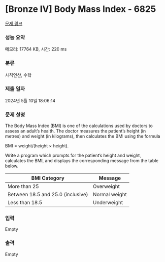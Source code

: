 # [Bronze IV] Body Mass Index - 6825 

[문제 링크](https://www.acmicpc.net/problem/6825) 

### 성능 요약

메모리: 17764 KB, 시간: 220 ms

### 분류

사칙연산, 수학

### 제출 일자

2024년 5월 10일 18:06:14

### 문제 설명

<p>The Body Mass Index (BMI) is one of the calculations used by doctors to assess an adult’s health. The doctor measures the patient’s height (in metres) and weight (in kilograms), then calculates the BMI using the formula</p>

<p>BMI = weight/(height × height).</p>

<p>Write a program which prompts for the patient’s height and weight, calculates the BMI, and displays the corresponding message from the table below.</p>

<table class="table table-bordered">
	<thead>
		<tr>
			<th>BMI Category</th>
			<th>Message</th>
		</tr>
	</thead>
	<tbody>
		<tr>
			<td>More than 25</td>
			<td>Overweight</td>
		</tr>
		<tr>
			<td>Between 18.5 and 25.0 (inclusive)</td>
			<td>Normal weight</td>
		</tr>
		<tr>
			<td>Less than 18.5</td>
			<td>Underweight</td>
		</tr>
	</tbody>
</table>

### 입력 

 Empty

### 출력 

 Empty

